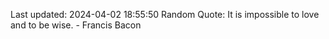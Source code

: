 Last updated: 2024-04-02 18:55:50
Random Quote: It is impossible to love and to be wise. - Francis Bacon
